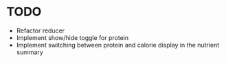 # TODO

* Refactor reducer
* Implement show/hide toggle for protein
* Implement switching between protein and calorie display in the nutrient summary
